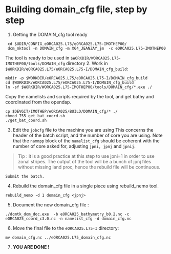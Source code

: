 # Building domain_cfg file, step by step

 1. Getting the DOMAIN_cfg tool ready

  ```
   cd $UDIR/CONFIG_eORCA025.L75/eORCA025.L75-IMOTHEP00/
   dcm_mktool -n DOMAIN_cfg -m X64_JEANZAY_jm  -c eORCA025.L75-IMOTHEP00
  ```

  The tool is ready to be used in `$WORKDIR/WORCA025.L75-IMOTHEP00/tools/DOMAIN_cfg` directory
 2. Work in `$WORKDIR/eORCA025.L75/eORCA025.L75-I/DOMAIN_cfg_build`:

   ```
   mkdir -p $WORKDIR/eORCA025.L75/eORCA025.L75-I/DOMAIN_cfg_build
   cd $WORKDIR/eORCA025.L75/eORCA025.L75-I/DOMAIN_cfg_build
   ln -sf $WORKDIR/WORCA025.L75-IMOTHEP00/tools/DOMAIN_cfg/*.exe ./
   ```
Copy the namelists and scripts required by the tool, and get bathy and coordinated from the opendap.

   ```
   cp $DEVGIT/IMOTHEP/eORCA025/BUILD/DOMAIN_cfg/* ./
   chmod 755 get_bat_coord.sh
   ./get_bat_coord.sh
   ```

 3. Edit the `jobcfg` file to the machine you are using
  This concerns the header of the batch script, and the number of core you are using.
  Note that the `nammpp` block of the `namelist_cfg` should be coherent with the number of core asked for,
adjusting `jpni, jpnj` and `jpnij`.
> Tip : it is a good practice at this step to use jpni=1 in order to use zonal stripes. The output of the
> tool will be a bunch of jpnj files without missing land proc, hence the rebuild file will be continuous.  

    Submit the batch.  
 4. Rebuild the domain_cfg file in a single piece using rebuild_nemo tool.

   ```
   rebuild_nemo -d 1 domain_cfg <jpnj>
   ```

 5. Document the new domain_cfg file :

   ```
   ./dcmtk_dom_doc.exe  -b eORCA025_bathymetry_b0.2.nc -c eORCA025_coord_c3.0.nc -n namelist_cfg -d domain_cfg.nc
   ```

 6. Move the final file to the `eORCA025.L75-I` directory:

   ```
   mv domain_cfg.nc ../eORCA025.L75_domain_cfg.nc
   ```

 7. **YOU ARE DONE !**

